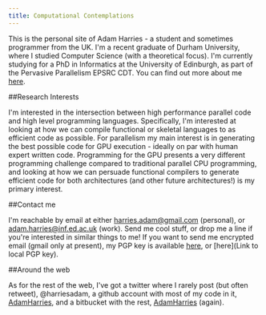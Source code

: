 ```yaml
---
title: Computational Contemplations
---
```


<!-- <img src="/images/me.jpg" style="float:left;" width="100px"/> -->

This is the personal site of Adam Harries - a student and sometimes programmer from the UK. I'm a recent graduate of Durham University, where I studied Computer Science (with a theoretical focus). I'm currently studying for a PhD in Informatics at the University of Edinburgh, as part of the Pervasive Parallelism EPSRC CDT. You can find out more about me [here](/cv/).

##Research Interests

I'm interested in the intersection between high performance parallel code and high level programming languages. Specifically, I'm interested at looking at how we can compile functional or skeletal languages to as efficient code as possible. For parallelism my main interest is in generating the best possible code for GPU execution - ideally on par with human expert written code. Programming for the GPU presents a very different programming challenge compared to traditional parallel CPU programming, and looking at how we can persuade functional compilers to generate efficient code for both architectures (and other future architectures!) is my primary interest.

##Contact me

I'm reachable by email at either harries.adam@gmail.com (personal), or adam.harries@inf.ed.ac.uk (work). Send me cool stuff, or drop me a line if you're interested in similar things to me! If you want to send me encrypted email (gmail only at present), my PGP key is available [here](https://pgp.mit.edu/pks/lookup?op=get&search=0x948B2C500081A3C4), or [here](Link to local PGP key).

##Around the web

As for the rest of the web, I've got a twitter where I rarely post (but often retweet), @harriesadam, a github account with most of my code in it, [AdamHarries](https://github.com/AdamHarries), and a bitbucket with the rest, [AdamHarries](https://bitbucket.org/AdamHarries) (again).
